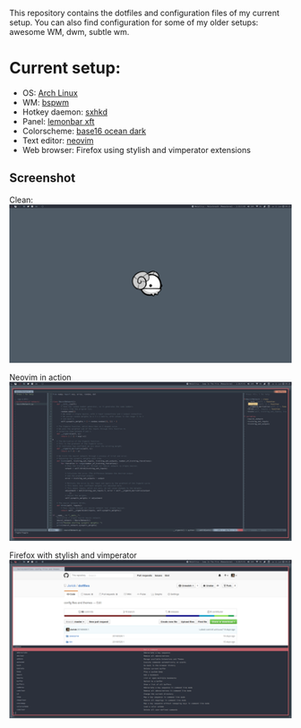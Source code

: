 This repository contains the dotfiles and configuration files of my current setup. You can also find configuration for some of my older setups: awesome WM, dwm, subtle wm.

# Current setup:

* OS: [Arch Linux](http://www.archlinux.org)
* WM: [bspwm](https://github.com/baskerville/bspwm)
* Hotkey daemon: [sxhkd](https://github.com/baskerville/sxhkd)
* Panel: [lemonbar xft](https://github.com/krypt-n/bar)
* Colorscheme: [base16 ocean dark](https://github.com/chriskempson/base16)
* Text editor: [neovim](https://github.com/neovim/neovim)
* Web browser: Firefox using stylish and vimperator extensions

## Screenshot

Clean:
![clean screenshot](clean.png)

Neovim in action
![neovim](vim.png)

Firefox with stylish and vimperator
![firefox](firefox.png)
